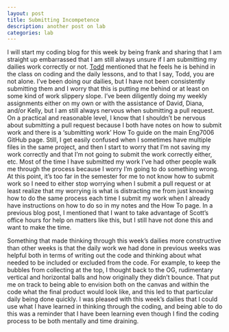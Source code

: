 ```yaml
---
layout: post
title: Submitting Incompetence
description: another post on lab
categories: lab
---
```

I will start my coding blog for this week by being frank and sharing that I am straight up embarrassed that I am still always unsure if I am submitting my dailies work correctly or not. [Todd](http://tbreijak.github.io/blog/2016-02-10/Another-Week-of-Coding.html) mentioned that he feels he is behind in the class on coding and the daily lessons, and to that I say, Todd, you are not alone. I’ve been doing our dailies, but I have not been consistently submitting them and I worry that this is putting me behind or at least on some kind of work slippery slope. I’ve been diligently doing my weekly assignments either on my own or with the assistance of David, Diana, and/or Kelly, but I am still always nervous when submitting a pull request. On a practical and reasonable level, I know that I shouldn’t be nervous about submitting a pull request because I both have notes on how to submit work and there is a ‘submitting work’ How To guide on the main Eng7006 GitHub page. Still, I get easily confused when I sometimes have multiple files in the same project, and then I start to worry that I’m not saving my work correctly and that I’m not going to submit the work correctly either, etc. Most of the time I have submitted my work I’ve had other people walk me through the process because I worry I’m going to do something wrong. At this point, it’s too far in the semester for me to not know how to submit work so I need to either stop worrying when I submit a pull request or at least realize that my worrying is what is distracting me from just knowing how to do the same process each time I submit my work when I already have instructions on how to do so in my notes and the How To page. In a previous blog post, I mentioned that I want to take advantage of Scott’s office hours for help on matters like this, but I still have not done this and want to make the time.

Something that made thinking through this week’s dailies more constructive than other weeks is that the daily work we had done in previous weeks was helpful both in terms of writing out the code and thinking about what needed to be included or excluded from the code. For example, to keep the bubbles from collecting at the top, I thought back to the OG, rudimentary vertical and horizontal balls and how originally they didn’t bounce. That put me on track to being able to envision both on the canvas and within the code what the final product would look like, and this led to that particular daily being done quickly. I was pleased with this week’s dailies that I could use what I have learned in thinking through the coding, and being able to do this was a reminder that I have been learning even though I find the coding process to be both mentally and time draining. 
